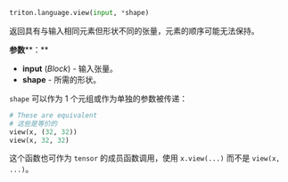 ```python
triton.language.view(input, *shape)
```


返回具有与输入相同元素但形状不同的张量，元素的顺序可能无法保持。


**参数****：**

* **input** (*Block*) - 输入张量。
* **shape** - 所需的形状。

`shape` 可以作为 1 个元组或作为单独的参数被传递：

```python
# These are equivalent
# 这些是等价的
view(x, (32, 32))
view(x, 32, 32)
```


这个函数也可作为 `tensor` 的成员函数调用，使用 `x.view(...)` 而不是 `view(x, ...)`。


